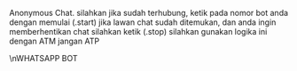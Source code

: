 Anonymous Chat.
silahkan jika sudah terhubung, ketik pada nomor bot anda dengan memulai (.start) jika lawan chat sudah ditemukan, dan anda ingin memberhentikan chat silahkan ketik (.stop)
silahkan gunakan logika ini dengan ATM jangan ATP

\nWHATSAPP BOT
